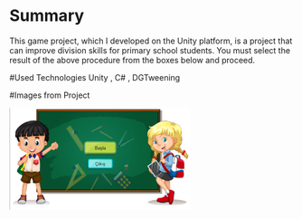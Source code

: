 # Summary
This game project, which I developed on the Unity platform, is a project that can improve division skills for primary school students. You must select the result of the above procedure from the boxes below and proceed.



#Used Technologies
Unity , C# , DGTweening

#Images from Project

<img src="screenshots/Menu.png" alt="alt text" width="320" height="180">

